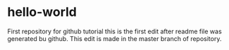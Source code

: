 # hello-world
First repository for github tutorial
this is the first edit after readme file was generated bu github.
This edit is made in the master branch of repository.
